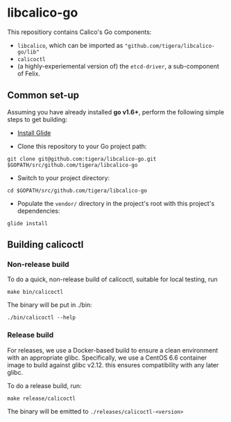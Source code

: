 # libcalico-go
This repositiory contains Calico's Go components:

- `libcalico`, which can be imported as `"github.com/tigera/libcalico-go/lib"`
- `calicoctl`
- (a highly-experiemental version of) the `etcd-driver`, a sub-component of Felix.

## Common set-up

Assuming you have already installed **go v1.6+**, perform the following simple steps to get building:

- [Install Glide](https://github.com/Masterminds/glide#install)

- Clone this repository to your Go project path: 
```
git clone git@github.com:tigera/libcalico-go.git $GOPATH/src/github.com/tigera/libcalico-go
```

- Switch to your project directory:
```
cd $GOPATH/src/github.com/tigera/libcalico-go
```

- Populate the `vendor/` directory in the project's root with this project's dependencies:
```
glide install
```

## Building calicoctl

### Non-release build
To do a quick, non-release build of calicoctl, suitable for local testing, run
```
make bin/calicoctl
```

The binary will be put in ./bin:
```
./bin/calicoctl --help
```

### Release build

For releases, we use a Docker-based build to ensure a clean environment with an appropriate glibc.  Specifically, we use a CentOS 6.6 container image to build against glibc v2.12.  this ensures compatibility with any later glibc.

To do a release build, run:
```
make release/calicoctl
```
The binary will be emitted to `./releases/calicoctl-<version>`
